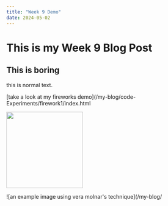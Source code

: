```yaml
---
title: "Week 9 Demo"
date: 2024-05-02
---
```


# This is my Week 9 Blog Post

## This is boring

this is normal text.

[take a look at my fireworks demo](/my-blog/code-Experiments/firework1/index.html

<img src="(/my-blog/code-Experiments/firework1/index.html" width ="200">

![an example image using vera molnar's technique](/my-blog/
